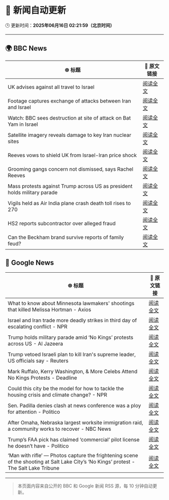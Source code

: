 # 🧠 新闻自动更新

🕒 更新时间：**2025年06月16日 02:21:59（北京时间）**

---

## 🌍 BBC News

| 🌐 标题 | 🔗 原文链接 |
|--------|-------------|
| UK advises against all travel to Israel | [阅读全文](https://www.bbc.com/news/articles/c1kvk8jpy3vo) |
| Footage captures exchange of attacks between Iran and Israel | [阅读全文](https://www.bbc.com/news/videos/cy9090yje1do) |
| Watch: BBC sees destruction at site of attack on Bat Yam in Israel | [阅读全文](https://www.bbc.com/news/videos/cy9098pq0v1o) |
| Satellite imagery reveals damage to key Iran nuclear sites | [阅读全文](https://www.bbc.com/news/articles/c7808xvv737o) |
| Reeves vows to shield UK from Israel-Iran price shock | [阅读全文](https://www.bbc.com/news/articles/c3080q893z3o) |
| Grooming gangs concern not dismissed, says Rachel Reeves | [阅读全文](https://www.bbc.com/news/articles/cz0d09zkyy7o) |
| Mass protests against Trump across US as president holds military parade | [阅读全文](https://www.bbc.com/news/articles/c70622038yxo) |
| Vigils held as Air India plane crash death toll rises to 270 | [阅读全文](https://www.bbc.com/news/articles/c0575me7j82o) |
| HS2 reports subcontractor over alleged fraud | [阅读全文](https://www.bbc.com/news/articles/cje7edx5wzwo) |
| Can the Beckham brand survive reports of family feud? | [阅读全文](https://www.bbc.com/news/articles/cd62dq8gevpo) |

## 📰 Google News

| 🌐 标题 | 🔗 原文链接 |
|--------|-------------|
| What to know about Minnesota lawmakers' shootings that killed Melissa Hortman - Axios | [阅读全文](https://news.google.com/rss/articles/CBMigAFBVV95cUxQQmtPMkFOOXBKOVFXUzIxRHlKTjBXSktVcURRSUFVWXBGSERxS29saV9iOVQ4Yk1JTzhNcWxvNXVmTW1GNThHTTBjNml2Y2xpSTNYeDNmeG5wa2o0bndMNm0wUVVjVDNiX283ck1VZ19FakpfTkZ3X1JDZWV0YzJLYg?oc=5) |
| Israel and Iran trade more deadly strikes in third day of escalating conflict - NPR | [阅读全文](https://news.google.com/rss/articles/CBMickFVX3lxTE91dmZQdDVOdi1kaTFnblNSdHNwUGR0UUF4X1RWVkpuSmR1bkszQTUyVUp0b0YyXzl5U3h1UWpIOWd3TmRaY1MyNUVWM24xZVdPT19GUGhvbVpHanhmaXZJa20zT080UmNHMFNha2Z3TjJOZw?oc=5) |
| Trump holds military parade amid ‘No Kings’ protests across US - Al Jazeera | [阅读全文](https://news.google.com/rss/articles/CBMipwFBVV95cUxPbjdRYzk5SWpnSklmUmg1Z2FULTl5VE9rUFZiSTF6ZmR3anZzcVdpc1NKVFJmYTJyM215YXd2QlM3bHAzajQ2Z0hPSHdCekZFVkY2YlVXNkNySmhTX3c5QmZBYWUtdmxWQnpyRTZZeDF2TENSeTY4c2x0MlNhV3BPSV9sZGRmWlNrSW1SZFVhMkdUVW9DXzJuZjJzWmV2a0hQdUtLWkJMb9IBrAFBVV95cUxOUFBfQlAyOTU4V1N3dldoeFlpZ3k3WUdtLVpkc0lORmdLSXdQUzd4NzlzU0dzNUhibExUSmFLMzAtY2dKSGM3TUhiU2NrTHJtbnJUakxuTFJYUFpkV1VGMjBESzd4TlJOMC16VFF3bERoZWJaQkQ1ZEQ2a3VPZDZfVktReTExbUc3anY2STY5dURpb3hBMU5jVVlldkFmakp0VGpCZzE3NmFYZjQt?oc=5) |
| Trump vetoed Israeli plan to kill Iran's supreme leader, US officials say - Reuters | [阅读全文](https://news.google.com/rss/articles/CBMiwwFBVV95cUxPUkdfc1M4cUJTc0V1a2o3NVlpOHhYS2dBQmdISm9aZnYxZmtXaHFlaWNEakxUN25iSy1rUk5mczRCOFNvWlprckU0dnhCdzBkbmtEOXcycTF3Ung4Ml8taTVuMGFVVnhpSEI3Qml0UlcwVW5RcDNONVFsdVNPLTNwRm5pWkVUU1VXUklZUFlMMnp3bjF3RXlVci1UcjFIWjFGUWZIU09tX2ZoQ2hBVXpEZ21QOEw3aEhWWVYwcGFvZWpNZGs?oc=5) |
| Mark Ruffalo, Kerry Washington, & More Celebs Attend No Kings Protests - Deadline | [阅读全文](https://news.google.com/rss/articles/CBMimwFBVV95cUxNYjlUd3FZc1d0MTRhQUl3SE9WaS1KdGcyajRuWWNuS2xwV21pRE90d3hqMVR0WUNheVVaQjdlWElobXJNbWVBZGI4MnpoSWJTX1J1VTF2cVRqMTMyUG1xYVM4bldTTXVXR01YT003aGFiY25CdVhxQktPYW15LWFDQmNMMXJfMzdjWm8tNERQbzJiRjRtcHBaTkc4bw?oc=5) |
| Could this city be the model for how to tackle the housing crisis and climate change? - NPR | [阅读全文](https://news.google.com/rss/articles/CBMingFBVV95cUxQLWxKcHJENjJ5bmE3c19mc1NiUUJuM21DMUpZZWtzZVF1Q0lhR3FUOHYtWWhjd1dJcmowcGp3VkhmTndfNzI3OFM3dkFYQ0FfenFqX1FBdWNMMDNjeV9VeUZPbUJyV09FSXRwbF9XTU5fM0RGOVV1TlNNRHNpRXFmSGV3N0RvQzBHd1RDc2VBN25DTGtOQWdSa3pjdUM0QQ?oc=5) |
| Sen. Padilla denies clash at news conference was a ploy for attention - Politico | [阅读全文](https://news.google.com/rss/articles/CBMifkFVX3lxTE5MVVFnMVlHV2dlc1ZUZlcteVVXU2oxN0NYNG9JMVlIRE5GMWVpbU1leTRLRnd5SUFqakliWHdkaVJmeUFPbXZBOXZxY3VBdmVqOVBrazNocHBuOEVSTWMzY0hPbmtiX2ZmQll0NVVYMHI5bElrZHg0OGJyVmpLQQ?oc=5) |
| After Omaha, Nebraska largest worksite immigration raid, a community works to recover - NBC News | [阅读全文](https://news.google.com/rss/articles/CBMilAFBVV95cUxQQkZWemFWRWxiZHBPRElPNDlXTUgxXzJQSXlicTZIOWVqbnNfZWZtYWdZZnEzaThtd2NrMWR2eXM1QldoZ243SFVNWEJsVl9zZ0JVSWt0ZGN5R19ZTW5rTFZtOVRLZUhaX2JONmRrWVNRM1Rld3pLQnk0MFo0SEpsXzBRQlN2R2JMVXVRU29MOXpMYUhI0gFWQVVfeXFMT0dhY1R3ZjE4UjFLRDhOamNhSXRNSFFnbUQ5eXE1QVVyREZtUFcyaklrX0pGTEp2YUZ1cFllZ0d4SFE5TFhGWWN5OV94ZDhuQlg1ZGxSRmc?oc=5) |
| Trump’s FAA pick has claimed ‘commercial’ pilot license he doesn’t have - Politico | [阅读全文](https://news.google.com/rss/articles/CBMiuAFBVV95cUxPSUEzUDhMTEJnVUV0MC1tUGtaYzlCUE1aVmN1OGVvak5TbzFkSElwQ2cwaV9NMkNVWnFZZ28wX2l4QjVNVGJrOVo4OFZqamhZelZFb1BOWWFreWcxYXVNLW0zQV9sSzlZMmVoQzlHNTcyTUJRcEk3VC0xSm8zMjNtNUFZU2tCTU5Hejh2ak1PNXN1MzA1YWNZSnYtaDR0UVFsNjkzMzVvNGRCTnc4T1JvZW5SN0tFMFZ1?oc=5) |
| ‘Man with rifle’ — Photos capture the frightening scene of the shooting at Salt Lake City’s ‘No Kings’ protest - The Salt Lake Tribune | [阅读全文](https://news.google.com/rss/articles/CBMieEFVX3lxTFBocXdIMGpHRHlpcWRMTjN0aFBleTMwU3RnTHQzTlF4N1J1cFdwVWFES1FXX05DVDJxWjdPbXVRaEN3QmJzeVJkY2oxY0YycXhtMHYxUnc4Z1FQNjBWOWJFaThQRG9YNTVfczk2Z09LZGlJbXlXVW53ZA?oc=5) |

---
> 本页面内容来自公开的 BBC 和 Google 新闻 RSS 源，每 10 分钟自动更新。